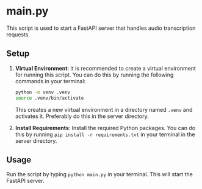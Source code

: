 # main.py

This script is used to start a FastAPI server that handles audio transcription requests.

## Setup

1. **Virtual Environment**: It is recommended to create a virtual environment for running this script. You can do this by running the following commands in your terminal:

    ```bash
    python -m venv .venv
    source .venv/bin/activate
    ```

    This creates a new virtual environment in a directory named `.venv` and activates it. Preferably do this in the server directory.

2. **Install Requirements**: Install the required Python packages. You can do this by running `pip install -r requirements.txt` in your terminal in the server directory.

## Usage

Run the script by typing `python main.py` in your terminal. This will start the FastAPI server.